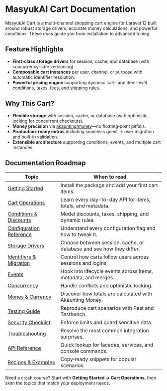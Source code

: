 # MasyukAI Cart Documentation

MasyukAI Cart is a multi-channel shopping cart engine for Laravel 12 built around robust storage drivers, accurate money calculations, and powerful conditions. These docs guide you from installation to advanced tuning.

## Feature Highlights

- **First-class storage drivers** for session, cache, and database (with concurrency-safe versioning).
- **Composable cart instances** per user, channel, or purpose with automatic identifier resolution.
- **Powerful pricing engine** supporting dynamic cart- and item-level conditions, taxes, fees, and shipping rules.
## Why This Cart?

- **Flexible storage** with session, cache, or database (with optimistic locking for concurrent checkouts).
- **Money precision** via [akaunting/money](https://github.com/akaunting/money)—no floating‑point pitfalls.
- **Production-ready extras** including seamless guest → user migration and built-in validation.
- **Extensible architecture** supporting conditions, events, and multiple cart instances.

## Documentation Roadmap

| Topic | When to read |
| --- | --- |
| [Getting Started](getting-started.md) | Install the package and add your first cart items. |
| [Cart Operations](cart-operations.md) | Learn every day-to-day API for items, totals, and metadata. |
| [Conditions & Discounts](conditions.md) | Model discounts, taxes, shipping, and dynamic rules. |
| [Configuration Reference](configuration.md) | Understand every configuration flag and how to tweak it. |
| [Storage Drivers](storage.md) | Choose between session, cache, or database and see how they differ. |
| [Identifiers & Migration](identifiers-and-migration.md) | Control how carts follow users across sessions and logins. |
| [Events](events.md) | Hook into lifecycle events across items, metadata, and merges. |
| [Concurrency](concurrency-and-retry.md) | Handle conflicts and optimistic locking. |
| [Money & Currency](money-and-currency.md) | Discover how totals are calculated with Akaunting Money. |
| [Testing Guide](testing.md) | Reproduce cart scenarios with Pest and Testbench. |
| [Security Checklist](security.md) | Enforce limits and guard sensitive data. |
| [Troubleshooting](troubleshooting.md) | Resolve the most common integration surprises. |
| [API Reference](api-reference.md) | Quick lookup for facades, services, and console commands. |
| [Recipes & Examples](examples.md) | Copy‑ready snippets for popular scenarios. |

Need a crash course? Start with **Getting Started → Cart Operations**, then skim the topics that match your deployment needs.
